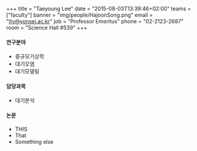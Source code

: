 +++
title = "Taeyoung Lee"
date = "2015-08-03T13:39:46+02:00"
teams = ["faculty"]
banner = "img/people/HajoonSong.png"
email = "lty@yonsei.ac.kr"
job = "Professor Emeritus"
phone = "02-2123-2687"
room = "Science Hall #539"
+++

#### 연구분야
+ 중규모기상학
+ 대기오염
+ 대기모델링

#### 담당과목
+ 대기분석

#### 논문
+ THIS
+ That
+ Something else



